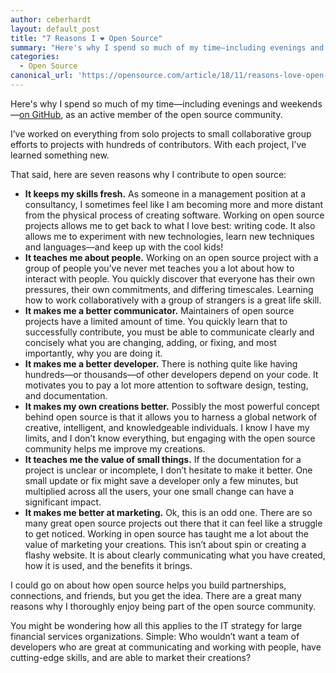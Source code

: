 ```yaml
---
author: ceberhardt
layout: default_post
title: "7 Reasons I ❤️ Open Source"
summary: "Here's why I spend so much of my time—including evenings and weekends—on GitHub, as an active member of the open source community."
categories:
  - Open Source
canonical_url: 'https://opensource.com/article/18/11/reasons-love-open-source'
---
```


Here's why I spend so much of my time—including evenings and weekends—[on GitHub](https://github.com/ColinEberhardt/), as an active member of the open source community.

I’ve worked on everything from solo projects to small collaborative group efforts to projects with hundreds of contributors. With each project, I’ve learned something new.

That said, here are seven reasons why I contribute to open source:

 - **It keeps my skills fresh.** As someone in a management position at a consultancy, I sometimes feel like I am becoming more and more distant from the physical process of creating software. Working on open source projects allows me to get back to what I love best: writing code. It also allows me to experiment with new technologies, learn new techniques and languages—and keep up with the cool kids!
 - **It teaches me about people.** Working on an open source project with a group of people you’ve never met teaches you a lot about how to interact with people. You quickly discover that everyone has their own pressures, their own commitments, and differing timescales. Learning how to work collaboratively with a group of strangers is a great life skill.
 - **It makes me a better communicator.** Maintainers of open source projects have a limited amount of time. You quickly learn that to successfully contribute, you must be able to communicate clearly and concisely what you are changing, adding, or fixing, and most importantly, why you are doing it.
 - **It makes me a better developer.** There is nothing quite like having hundreds—or thousands—of other developers depend on your code. It motivates you to pay a lot more attention to software design, testing, and documentation.
 - **It makes my own creations better.** Possibly the most powerful concept behind open source is that it allows you to harness a global network of creative, intelligent, and knowledgeable individuals. I know I have my limits, and I don’t know everything, but engaging with the open source community helps me improve my creations.
 - **It teaches me the value of small things.** If the documentation for a project is unclear or incomplete, I don’t hesitate to make it better. One small update or fix might save a developer only a few minutes, but multiplied across all the users, your one small change can have a significant impact.
 - **It makes me better at marketing.** Ok, this is an odd one. There are so many great open source projects out there that it can feel like a struggle to get noticed. Working in open source has taught me a lot about the value of marketing your creations. This isn’t about spin or creating a flashy website. It is about clearly communicating what you have created, how it is used, and the benefits it brings.

I could go on about how open source helps you build partnerships, connections, and friends, but you get the idea. There are a great many reasons why I thoroughly enjoy being part of the open source community.

You might be wondering how all this applies to the IT strategy for large financial services organizations. Simple: Who wouldn’t want a team of developers who are great at communicating and working with people, have cutting-edge skills, and are able to market their creations?